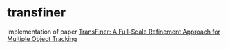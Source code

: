 # transfiner

implementation of paper [TransFiner: A Full-Scale Refinement Approach for Multiple Object Tracking](https://arxiv.org/abs/2207.12967)
